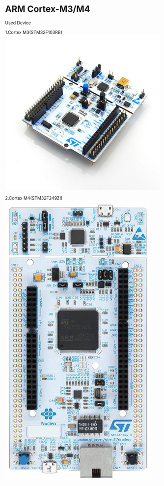# ARM Cortex-M3/M4
 Used Device
 
 1.Cortex M3(STM32F103RB)
 ![Alt text](/Image/1.PNG)
 
 2.Cortex M4(STM32F249ZI)   
 ![Alt text](/Image/2.PNG)
